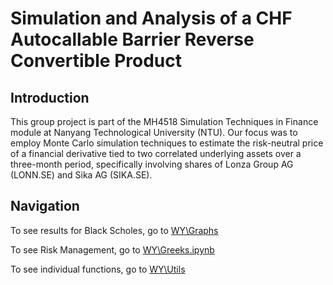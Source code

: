 # Simulation and Analysis of a CHF Autocallable Barrier Reverse Convertible Product
## Introduction
This group project is part of the MH4518 Simulation Techniques in Finance module at Nanyang Technological University (NTU). Our focus was to employ Monte Carlo simulation techniques to estimate the risk-neutral price of a financial derivative tied to two correlated underlying assets over a three-month period, specifically involving shares of Lonza Group AG (LONN.SE) and Sika AG (SIKA.SE).


## Navigation 

To see results for Black Scholes, go to [WY\Graphs](https://github.com/weiyuanoh/MH4518/tree/main/WY/Graphs) 

To see Risk Management, go to [WY\Greeks.ipynb](https://github.com/weiyuanoh/MH4518/blob/main/WY/Model%20Notebooks/Greeks.ipynb)

To see individual functions, go to [WY\Utils][def]

[def]: https://github.com/weiyuanoh/MH4518/tree/main/WY/Utils